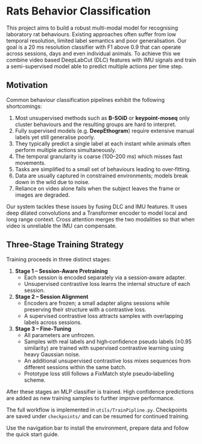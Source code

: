 # Rats Behavior Classification

This project aims to build a robust multi-modal model for recognising laboratory rat behaviours. Existing approaches often suffer from low temporal resolution, limited label semantics and poor generalisation. Our goal is a 20&nbsp;ms resolution classifier with F1 above 0.9 that can operate across sessions, days and even individual animals. To achieve this we combine video based DeepLabCut (DLC) features with IMU signals and train a semi-supervised model able to predict multiple actions per time step.

## Motivation

Common behaviour classification pipelines exhibit the following shortcomings:

1. Most unsupervised methods such as **B-SOiD** or **keypoint-moseq** only cluster behaviours and the resulting groups are hard to interpret.
2. Fully supervised models (e.g. **DeepEthogram**) require extensive manual labels yet still generalise poorly.
3. They typically predict a single label at each instant while animals often perform multiple actions simultaneously.
4. The temporal granularity is coarse (100–200&nbsp;ms) which misses fast movements.
5. Tasks are simplified to a small set of behaviours leading to over‑fitting.
6. Data are usually captured in constrained environments; models break down in the wild due to noise.
7. Reliance on video alone fails when the subject leaves the frame or images are degraded.

Our system tackles these issues by fusing DLC and IMU features. It uses deep dilated convolutions and a Transformer encoder to model local and long range context. Cross attention merges the two modalities so that when video is unreliable the IMU can compensate.

## Three‑Stage Training Strategy

Training proceeds in three distinct stages:

1. **Stage 1 – Session‑Aware Pretraining**
   * Each session is encoded separately via a session‑aware adapter.
   * Unsupervised contrastive loss learns the internal structure of each session.
2. **Stage 2 – Session Alignment**
   * Encoders are frozen; a small adapter aligns sessions while preserving their structure with a contrastive loss.
   * A supervised contrastive loss attracts samples with overlapping labels across sessions.
3. **Stage 3 – Fine‑Tuning**
   * All parameters are unfrozen.
   * Samples with real labels and high‑confidence pseudo labels (≥0.95 similarity) are trained with supervised contrastive learning using heavy Gaussian noise.
   * An additional unsupervised contrastive loss mixes sequences from different sessions within the same batch.
   * Prototype loss still follows a FixMatch style pseudo‑labelling scheme.

After these stages an MLP classifier is trained. High confidence predictions are added as new training samples to further improve performance.

The full workflow is implemented in `utils/TrainPipline.py`. Checkpoints are saved under `checkpoints/` and can be resumed for continued training.

Use the navigation bar to install the environment, prepare data and follow the quick start guide.